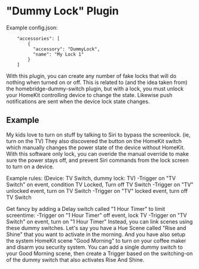 
# "Dummy Lock" Plugin

Example config.json:

```
    "accessories": [
        {
          "accessory": "DummyLock",
          "name": "My Lock 1"
        }   
    ]

```


With this plugin, you can create any number of fake locks that will do nothing when turned on or off.  This is related to (and the idea taken from) the homebridge-dummy-switch plugin, but with a lock, you must unlock your HomeKit controlling device to change the state.  Likewise push notifications are sent when the device lock state changes.

## Example
My kids love to turn on stuff by talking to Siri to bypass the screenlock. (ie, turn on the TV)  They also discovered the button on the HomeKit switch which manually changes the power state of the device without HomeKit.  With this software only lock, you can overide the manual override to make sure the power stays off, and prevent Siri commands from the lock screen to turn on a device.  

Example rules:
(Device: TV Switch, dummy lock: TV)
-Trigger on "TV Switch" on event, condition TV Locked, Turn off TV Switch
-Trigger on "TV" unlocked event, turn on TV Switch
-Trigger on "TV" locked event, turn off TV Switch

Get fancy by adding a Delay switch called "1 Hour Timer" to limit screentime:
-Trigger on "1 Hour Timer" off event, lock TV
-Trigger on "TV Switch" on event, turn on "1 Hour Timer"
Instead, you can link scenes using these dummy switches. Let's say you have a Hue Scene called "Rise and Shine" that you want to activate in the morning. And you have also setup the system HomeKit scene "Good Morning" to turn on your coffee maker and disarm you security system. You can add a single dummy switch to your Good Morning scene, then create a Trigger based on the switching-on of the dummy switch that also activates Rise And Shine.
